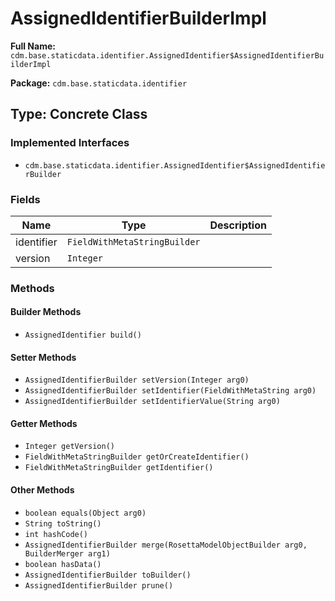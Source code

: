 # AssignedIdentifierBuilderImpl

**Full Name:** `cdm.base.staticdata.identifier.AssignedIdentifier$AssignedIdentifierBuilderImpl`

**Package:** `cdm.base.staticdata.identifier`

## Type: Concrete Class

### Implemented Interfaces

- `cdm.base.staticdata.identifier.AssignedIdentifier$AssignedIdentifierBuilder`

### Fields

| Name | Type | Description |
|------|------|-------------|
| identifier | `FieldWithMetaStringBuilder` |  |
| version | `Integer` |  |

### Methods

#### Builder Methods

- `AssignedIdentifier build()`

#### Setter Methods

- `AssignedIdentifierBuilder setVersion(Integer arg0)`
- `AssignedIdentifierBuilder setIdentifier(FieldWithMetaString arg0)`
- `AssignedIdentifierBuilder setIdentifierValue(String arg0)`

#### Getter Methods

- `Integer getVersion()`
- `FieldWithMetaStringBuilder getOrCreateIdentifier()`
- `FieldWithMetaStringBuilder getIdentifier()`

#### Other Methods

- `boolean equals(Object arg0)`
- `String toString()`
- `int hashCode()`
- `AssignedIdentifierBuilder merge(RosettaModelObjectBuilder arg0, BuilderMerger arg1)`
- `boolean hasData()`
- `AssignedIdentifierBuilder toBuilder()`
- `AssignedIdentifierBuilder prune()`

